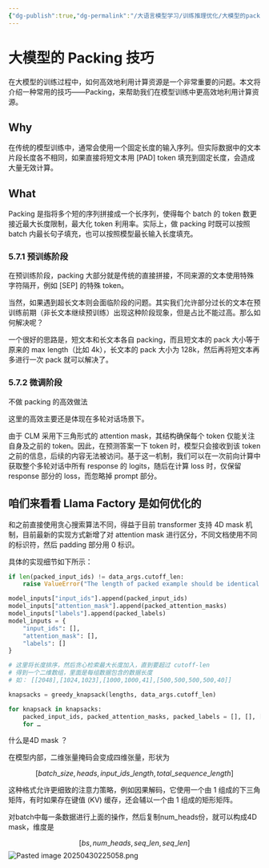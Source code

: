```yaml
---
{"dg-publish":true,"dg-permalink":"/大语言模型学习/训练推理优化/大模型的packing技巧","dg-home":false,"dg-description":"在此输入笔记的描述","dg-hide":false,"dg-hide-title":false,"dg-show-backlinks":true,"dg-show-local-graph":true,"dg-show-inline-title":true,"dg-pinned":false,"dg-passphrase":"在此输入访问密码","dg-enable-mathjax":false,"dg-enable-mermaid":false,"dg-enable-uml":false,"dg-note-icon":0,"dg-enable-dataview":false,"tags":["NLP"],"permalink":"/大语言模型学习/训练推理优化/大模型的packing技巧/","dgShowBacklinks":true,"dgShowLocalGraph":true,"dgShowInlineTitle":true,"dgPassFrontmatter":true,"noteIcon":0,"created":"2025-04-30T22:44:59.150+08:00","updated":"2025-04-30T22:51:00.348+08:00"}
---
```




# 大模型的 Packing 技巧
在大模型的训练过程中，如何高效地利用计算资源是一个非常重要的问题。本文将介绍一种常用的技巧——Packing，来帮助我们在模型训练中更高效地利用计算资源。

## Why
在传统的模型训练中，通常会使用一个固定长度的输入序列。但实际数据中的文本片段长度各不相同，如果直接将短文本用 [PAD] token 填充到固定长度，会造成大量无效计算。


## What
Packing 是指将多个短的序列拼接成一个长序列，使得每个 batch 的 token 数更接近最大长度限制，最大化 token 利用率。实际上，做 packing 时既可以按照 batch 内最长句子填充，也可以按照模型最长输入长度填充。

### 5.7.1 预训练阶段
在预训练阶段，packing 大部分就是传统的直接拼接，不同来源的文本使用特殊字符隔开，例如 [SEP] 的特殊 token。

当然，如果遇到超长文本则会面临阶段的问题。其实我们允许部分过长的文本在预训练前期（非长文本继续预训练）出现这种阶段现象，但是占比不能过高。那么如何解决呢？

一个很好的思路是，短文本和长文本各自 packing，而且短文本的 pack 大小等于原来的 $\max \, \text{length}$（比如 4k），长文本的 pack 大小为 128k，然后再将短文本再多进行一次 pack 就可以解决了。


### 5.7.2 微调阶段
不做 packing 的高效做法

这里的高效主要还是体现在多轮对话场景下。

由于 CLM 采用下三角形式的 attention mask，其结构确保每个 token 仅能关注自身及之前的 token。因此，在预测答案一下 token 时，模型只会接收到该 token 之前的信息，后续的内容无法被访问。基于这一机制，我们可以在一次前向计算中获取整个多轮对话中所有 response 的 logits，随后在计算 loss 时，仅保留 response 部分的 loss，而忽略掉 prompt 部分。


## 咱们来看看 Llama Factory 是如何优化的
和之前直接使用贪心搜索算法不同，得益于目前 transformer 支持 4D mask 机制，目前最新的实现方式新增了对 attention mask 进行区分，不同文档使用不同的标识符，然后 padding 部分用 0 标识。

具体的实现细节如下所示：

```python
if len(packed_input_ids) != data_args.cutoff_len:
    raise ValueError("The length of packed example should be identical to the cutoff length.")

model_inputs["input_ids"].append(packed_input_ids)
model_inputs["attention_mask"].append(packed_attention_masks)
model_inputs["labels"].append(packed_labels)
model_inputs = {
    "input_ids": [],
    "attention_mask": [],
    "labels": []
}

# 这里将长度排序，然后贪心检索最大长度加入，直到要超过 cutoff-len
# 得到一个二维数组，里面是每组数据包含的数据长度
# 如： [[2048],[1024,1023],[1000,1000,41],[500,500,500,500,40]]

knapsacks = greedy_knapsack(lengths, data_args.cutoff_len)

for knapsack in knapsacks:
    packed_input_ids, packed_attention_masks, packed_labels = [], [], []
    for …
```

什么是4D mask ？

在模型内部，二维张量掩码会变成四维张量，形状为 

$$
[batch\_size, heads, input\_ids\_length, total\_sequence\_length]
$$

这种格式允许更细致的注意力策略，例如因果解码，它使用一个由 1 组成的下三角矩阵，有时如果存在键值 (KV) 缓存，还会辅以一个由 1 组成的矩形矩阵。

对batch中每一条数据进行上面的操作，然后复制num_heads份，就可以构成4D mask，维度是

$$
[bs, num\_heads, seq\_len, seq\_len]
$$
![Pasted image 20250430225058.png](/img/user/%E9%99%84%E4%BB%B6/Pasted%20image%2020250430225058.png)
